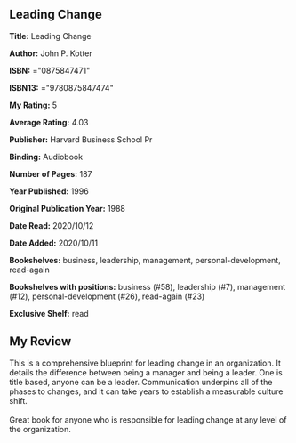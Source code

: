 ## Leading Change

**Title:** Leading Change

**Author:** John P. Kotter

**ISBN:** ="0875847471"

**ISBN13:** ="9780875847474"

**My Rating:** 5

**Average Rating:** 4.03

**Publisher:** Harvard Business School Pr

**Binding:** Audiobook

**Number of Pages:** 187

**Year Published:** 1996

**Original Publication Year:** 1988

**Date Read:** 2020/10/12

**Date Added:** 2020/10/11

**Bookshelves:** business, leadership, management, personal-development, read-again

**Bookshelves with positions:** business (#58), leadership (#7), management (#12), personal-development (#26), read-again (#23)

**Exclusive Shelf:** read


## My Review

This is a comprehensive blueprint for leading change in an organization. It details the difference between being a manager and being a leader. One is title based, anyone can be a leader. Communication underpins all of the phases to changes, and it can take years to establish a measurable culture shift.<br/><br/>Great book for anyone who is responsible for leading change at any level of the organization.

